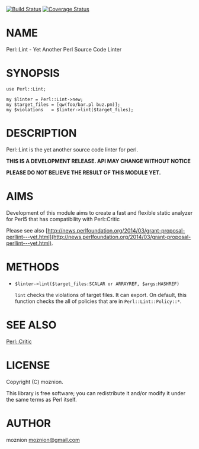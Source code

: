 [![Build Status](https://travis-ci.org/moznion/Perl-Lint.png?branch=master)](https://travis-ci.org/moznion/Perl-Lint) [![Coverage Status](https://coveralls.io/repos/moznion/Perl-Lint/badge.png?branch=master)](https://coveralls.io/r/moznion/Perl-Lint?branch=master)
# NAME

Perl::Lint - Yet Another Perl Source Code Linter

# SYNOPSIS

    use Perl::Lint;

    my $linter = Perl::Lint->new;
    my $target_files = [qw(foo/bar.pl buz.pm)];
    my $violations   = $linter->lint($target_files);

# DESCRIPTION

Perl::Lint is the yet another source code linter for perl.

**THIS IS A DEVELOPMENT RELEASE. API MAY CHANGE WITHOUT NOTICE**

**PLEASE DO NOT BELIEVE THE RESULT OF THIS MODULE YET.**

# AIMS

Development of this module aims to create a fast and flexible static analyzer for Perl5 that has compatibility with Perl::Critic

Please see also [http://news.perlfoundation.org/2014/03/grant-proposal-perllint---yet.html](http://news.perlfoundation.org/2014/03/grant-proposal-perllint---yet.html).

# METHODS

- `$linter->lint($target_files:SCALAR or ARRAYREF, $args:HASHREF)`

    `lint` checks the violations of target files. It can export.
    On default, this function checks the all of policies that are in `Perl::Lint::Policy::*`.

# SEE ALSO

[Perl::Critic](https://metacpan.org/pod/Perl::Critic)

# LICENSE

Copyright (C) moznion.

This library is free software; you can redistribute it and/or modify
it under the same terms as Perl itself.

# AUTHOR

moznion <moznion@gmail.com>
